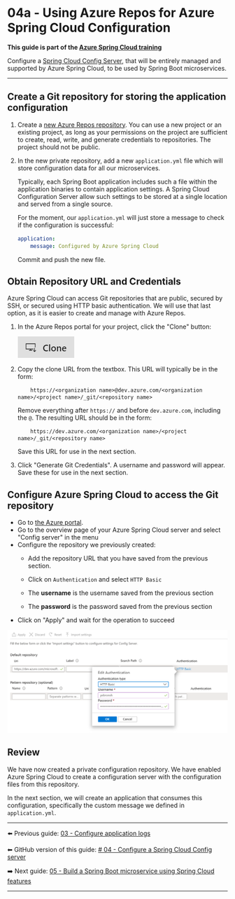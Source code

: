 # 04a - Using Azure Repos for Azure Spring Cloud Configuration

__This guide is part of the [Azure Spring Cloud training](../README.md)__

Configure a [Spring Cloud Config Server](https://cloud.spring.io/spring-cloud-config), that will be entirely managed and supported by Azure Spring Cloud, to be used by Spring Boot microservices. 

---

## Create a Git repository for storing the application configuration

1. Create a [new Azure Repos repository](https://docs.microsoft.com/azure/devops/repos/git/create-new-repo?view=azure-devops). You can use a new project or an existing project, as long as your permissions on the project are sufficient to create, read, write, and generate credentials to repositories. The project should not be public.

1. In the new private repository, add a new `application.yml` file which will store configuration data for all our microservices.

    Typically, each Spring Boot application includes such a file within the application binaries to contain application settings. A Spring Cloud Configuration Server allow such settings to be stored at a single location and served from a single source.
    
    For the moment, our `application.yml` will just store a message to check if the configuration is successful:
    
    ```yml
    application:
        message: Configured by Azure Spring Cloud
    ```
    
    Commit and push the new file.

## Obtain Repository URL and Credentials

Azure Spring Cloud can access Git repositories that are public, secured by SSH, or secured using HTTP basic authentication. We will use that last option, as it is easier to create and manage with Azure Repos.

1. In the Azure Repos portal for your project, click the "Clone" button:

    ![Clone Button](media/clone-button.png)

1. Copy the clone URL from the textbox. This URL will typically be in the form:

    ```Text
        https://<organization name>@dev.azure.com/<organization name>/<project name>/_git/<repository name>
    ```

    Remove everything after `https://` and before `dev.azure.com`, including the `@`. The resulting URL should be in the form:

    ```Text
        https://dev.azure.com/<organization name>/<project name>/_git/<repository name>
    ```

    Save this URL for use in the next section.

1. Click "Generate Git Credentials". A username and password will appear. Save these for use in the next section.


## Configure Azure Spring Cloud to access the Git repository

- Go to [the Azure portal](https://portal.azure.com/?WT.mc_id=azurespringcloud-github-judubois).
- Go to the overview page of your Azure Spring Cloud server and select "Config server" in the menu
- Configure the repository we previously created:
  - Add the repository URL that you have saved from the previous section.

  - Click on `Authentication` and select `HTTP Basic`
  - The __username__ is the username saved from the previous section
  - The __password__ is the password saved from the previous section
- Click on "Apply" and wait for the operation to succeed

![Spring Cloud config server](media/02-config-server-azdo.png)

## Review

We have now created a private configuration repository. We have enabled Azure Spring Cloud to create a configuration server with the configuration files from this repository.

In the next section, we will create an application that consumes this configuration, specifically the custom message we defined in `application.yml`.

---

⬅️ Previous guide: [03 - Configure application logs](../03-configure-monitoring/README.md)

⬅ GitHub version of this guide: [# 04 - Configure a Spring Cloud Config server](Readme.md)

➡️ Next guide: [05 - Build a Spring Boot microservice using Spring Cloud features](../05-build-a-spring-boot-microservice-using-spring-cloud-features/README.md)

---
